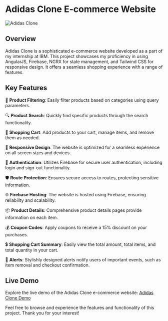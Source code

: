 # Adidas Clone E-commerce Website

![Adidas Clone](insert_image_url_here) 

## Overview

Adidas Clone is a sophisticated e-commerce website developed as a part of my internship at IBM. This project showcases my proficiency in using AngularJS, Firebase, NGRX for state management, and Tailwind CSS for responsive design. It offers a seamless shopping experience with a range of features.

## Key Features

🔺 **Product Filtering**: Easily filter products based on categories using query parameters.

🔍 **Product Search**: Quickly find specific products through the search functionality.

🛒 **Shopping Cart**: Add products to your cart, manage items, and remove them as needed.

📱 **Responsive Design**: The website is optimized for a seamless experience on all screen sizes and devices.

🔐 **Authentication**: Utilizes Firebase for secure user authentication, including login and sign-out functionality.

🛡️ **Route Protection**: Ensures secure access to routes, protecting sensitive information.

🌐 **Firebase Hosting**: The website is hosted using Firebase, ensuring reliability and scalability.

📦 **Product Details**: Comprehensive product details pages provide information on each item.

💰 **Coupon Codes**: Apply coupons to receive a 15% discount on your purchases.

💲 **Shopping Cart Summary**: Easily view the total amount, total items, and total quantity in your cart.

🚀 **Alerts**: Stylishly designed alerts notify users of important events, such as item removal and checkout confirmation.

## Live Demo

Explore the live demo of the Adidas Clone e-commerce website: [Adidas Clone Demo](https://lnkd.in/d7PGkAVU)

Feel free to browse and experience the features and functionality of this project. Thank you for your interest!
